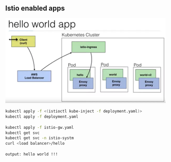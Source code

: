 
## Istio enabled apps
![Test Image ](IstioEnabledApps.png)



```sh
kubectl apply -f <(istioctl kube-inject -f deployment.yaml)>
kubectl apply -f deployment.yaml

kubectl apply -f istio-gw.yaml
kubectl get svc
kubectl get svc -n istio-systm
curl <load balancer>/hello

output: hello world !!!
